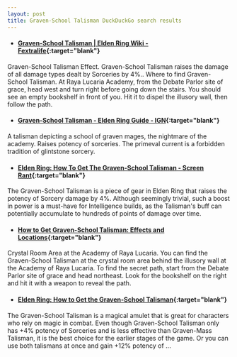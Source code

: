 ```yaml
---
layout: post
title: Graven-School Talisman DuckDuckGo search results
---
```

* #### [Graven-School Talisman | Elden Ring Wiki - Fextralife](https://eldenring.wiki.fextralife.com/Graven-School+Talisman){:target="blank"}
Graven-School Talisman Effect. Graven-School Talisman raises the damage of all damage types dealt by Sorceries by 4%.. Where to find Graven-School Talisman. At Raya Lucaria Academy, from the Debate Parlor site of grace, head west and turn right before going down the stairs. You should see an empty bookshelf in front of you. Hit it to dispel the illusory wall, then follow the path.
* #### [Graven-School Talisman - Elden Ring Guide - IGN](https://www.ign.com/wikis/elden-ring/Graven-School_Talisman){:target="blank"}
A talisman depicting a school of graven mages, the nightmare of the academy. Raises potency of sorceries. The primeval current is a forbidden tradition of glintstone sorcery.
* #### [Elden Ring: How To Get The Graven-School Talisman - Screen Rant](https://screenrant.com/elden-ring-how-to-get-graven-school-talisman-guide/){:target="blank"}
The Graven-School Talisman is a piece of gear in Elden Ring that raises the potency of Sorcery damage by 4%. Although seemingly trivial, such a boost in power is a must-have for Intelligence builds, as the Talisman's buff can potentially accumulate to hundreds of points of damage over time.
* #### [How to Get Graven-School Talisman: Effects and Locations](https://game8.co/games/Elden-Ring/archives/369224){:target="blank"}
Crystal Room Area at the Academy of Raya Lucaria. You can find the Graven-School Talisman at the crystal room area behind the illusory wall at the Academy of Raya Lucaria. To find the secret path, start from the Debate Parlor site of grace and head northeast. Look for the bookshelf on the right and hit it with a weapon to reveal the path.
* #### [Elden Ring: How to Get the Graven-School Talisman](https://thenerdstash.com/elden-ring-how-to-get-the-graven-school-talisman/){:target="blank"}
The Graven-School Talisman is a magical amulet that is great for characters who rely on magic in combat. Even though Graven-School Talisman only has +4% potency of Sorceries and is less effective than Graven-Mass Talisman, it is the best choice for the earlier stages of the game. Or you can use both talismans at once and gain +12% potency of ...

